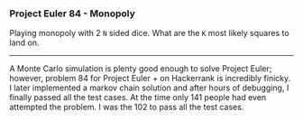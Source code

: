 ### Project Euler 84 - Monopoly

Playing monopoly with 2 `N` sided dice. What are the `K` most likely squares to land
on.

----------------

A Monte Carlo simulation is plenty good enough to solve Project Euler; however,
problem 84 for Project Euler + on Hackerrank is incredibly finicky. I later
implemented a markov chain solution and after hours of debugging, I finally passed
all the test cases. At the time only 141 people had even attempted the problem. I
was the 102 to pass all the test cases.
